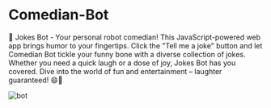 # Comedian-Bot
🤖 Jokes Bot - Your personal robot comedian! This JavaScript-powered web app brings humor to your fingertips. Click the "Tell me a joke" button and let Comedian Bot tickle your funny bone with a diverse collection of jokes. Whether you need a quick laugh or a dose of joy, Jokes Bot has you covered. Dive into the world of fun and entertainment – laughter guaranteed! 😄🤖 


![bot](https://github.com/Iulia2191/Comedian-Bot/assets/125976840/d3713c7c-da38-4ccb-ba38-59dca968fbf2)

